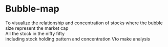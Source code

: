 # Bubble-map
To visualize the relationship and concentration of stocks
where the bubble size represent the market cap
<br>
All the stock in the nifty fifty<br>
including stock holding pattern and concentration Vto make analysis
